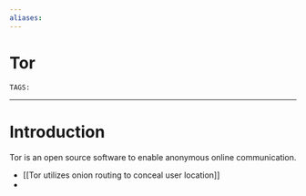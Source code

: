 ```yaml
---
aliases: 
---
```

# Tor
`TAGS:` 

---
# Introduction
Tor is an open source software to enable anonymous online communication. 

- [[Tor utilizes onion routing to conceal user location]]
- 